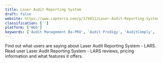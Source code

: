 ```yaml
---
title: Laser Audit Reporting System
draft: false 
website: https://www.capterra.com/p/174011/Laser-Audit-Reporting-System-LARS/
classification: ['']
platform: ['Web']
keywords: ['Audit Management Ba-PRO', 'Audit Prodigy', 'AuditComply', 'AuditDesktop', 'Checkbuster', 'Checker', 'Dockit SharePoint Manager', 'ERP Maestro', 'Fastpath Assure', 'Fastpath Audit Trail', 'Intouch Audit', 'Oplift', 'SAI360', 'Teammate', 'strongDM']
---
```

Find out what users are saying about Laser Audit Reporting System - LARS. Read user Laser Audit Reporting System - LARS reviews, pricing information and what features it offers.